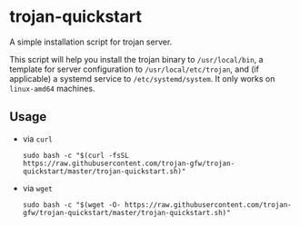 # trojan-quickstart

A simple installation script for trojan server.

This script will help you install the trojan binary to `/usr/local/bin`, a template for server configuration to `/usr/local/etc/trojan`, and (if applicable) a systemd service to `/etc/systemd/system`. It only works on `linux-amd64` machines.

## Usage

- via `curl`
    ```
    sudo bash -c "$(curl -fsSL https://raw.githubusercontent.com/trojan-gfw/trojan-quickstart/master/trojan-quickstart.sh)"
    ```
- via `wget`
    ```
    sudo bash -c "$(wget -O- https://raw.githubusercontent.com/trojan-gfw/trojan-quickstart/master/trojan-quickstart.sh)"
    ```
